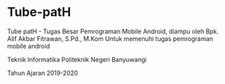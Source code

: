 # Tube-patH
Tube patH - Tugas Besar Pemrograman Mobile Android, diampu oleh Bpk. Alif Akbar Fitrawan, S.Pd., M.Kom
Untuk memenuhi tugas pemrograman mobile android 

Teknik Informatika
Politeknik Negeri Banyuwangi

Tahun Ajaran 2019-2020
